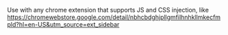Use with any chrome extension that supports JS and CSS injection, like https://chromewebstore.google.com/detail/nbhcbdghjpllgmfilhnhkllmkecfmpld?hl=en-US&utm_source=ext_sidebar
